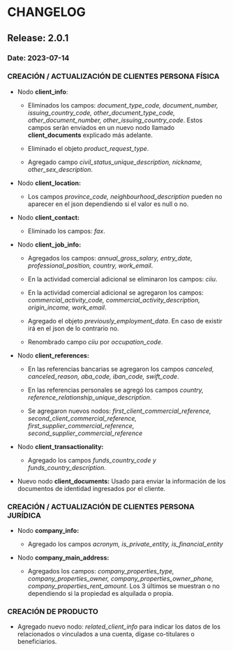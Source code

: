 # CHANGELOG

## Release: 2.0.1

### Date: 2023-07-14

### CREACIÓN / ACTUALIZACIÓN DE CLIENTES PERSONA FÍSICA

* Nodo **client_info**: 

    * Eliminados los campos: _document_type_code, document_number, issuing_country_code, other_document_type_code, other_document_number, other_issuing_country_code_. Estos campos seràn enviados en un nuevo nodo llamado **client_documents** explicado más adelante.

    * Eliminado el objeto _product_request_type_.

    * Agregado campo _civil_status_unique_description, nickname, other_sex_description_.

* Nodo **client_location:**

    * Los campos _province_code, neighbourhood_description_ pueden no aparecer en el json dependiendo si el valor es null o no.

* Nodo **client_contact:**

    * Eliminado los campos: _fax_.

* Nodo **client_job_info:**

    * Agregados los campos: _annual_gross_salary, entry_date, professional_position, country, work_email_.

    * En la actividad comercial adicional se eliminaron los campos: _ciiu_.

    * En la actividad comercial adicional se agregaron los campos: _commercial_activity_code, commercial_activity_description, origin_income, work_email_.

    * Agregado el objeto _previously_employment_data_. En caso de existir irá en el json de lo contrario no.

    * Renombrado campo _ciiu_ por _occupation_code_.

* Nodo **client_references:**

    * En las referencias bancarias se agregaron los campos _canceled, canceled_reason, aba_code, iban_code, swift_code_.

    * En las referencias personales se agregó los campos _country, reference_relationship_unique_description_.

    * Se agregaron nuevos nodos: _first_client_commercial_reference, second_client_commercial_reference, first_supplier_commercial_reference, second_supplier_commercial_reference_

* Nodo **client_transactionality:**

    * Agregado los campos _funds_country_code y funds_country_description_.

* Nuevo nodo **client_documents:** Usado para enviar la información de los documentos de identidad ingresados por el cliente.


### CREACIÓN / ACTUALIZACIÓN DE CLIENTES PERSONA JURÍDICA

* Nodo **company_info:**

    * Agregado los campos _acronym, is_private_entity, is_financial_entity_

* Nodo **company_main_address:**

    * Agregados los campos: _company_properties_type, company_properties_owner, company_properties_owner_phone, company_properties_rent_amount_. Los 3 últimos se muestran o no dependiendo si la propiedad es alquilada o propia.


### CREACIÓN DE PRODUCTO

* Agregado nuevo nodo: _related_client_info_ para indicar los datos de los relacionados o vinculados a una cuenta, dígase co-titulares o beneficiarios.